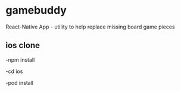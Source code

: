 # gamebuddy
React-Native App - utility to help replace missing board game pieces

## ios clone
-npm install

-cd ios

-pod install
